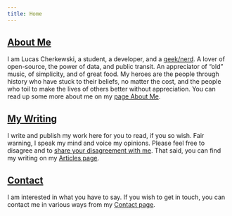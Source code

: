 ```yaml
---
title: Home
---
```


<h2><a href="/about/" title="About Me">About Me</a></h2>

I am Lucas Cherkewski, a student, a developer, and a [geek/nerd](http://xkcd.com/747/ "xkcd: Geeks and Nerds"). A lover of open-source, the power of data, and public transit. An appreciator of &ldquo;old&rdquo; music, of simplicity, and of great food. My heroes are the people through history who have stuck to their beliefs, no matter the cost, and the people who toil to make the lives of others better without appreciation. You can read up some more about me on my [page About Me](/about/ "About Me").

<h2><a href="/articles/" title="Articles">My Writing</a></h2>

I write and publish my work here for you to read, if you so wish. Fair warning, I speak my mind and voice my opinions. Please feel free to disagree and to [share your disagreement with me](/contact/ "Contact Me"). That said, you can find my writing on my [Articles page](/articles/ "Articles").

<h2><a href="/contact/" title="Contact Me">Contact</a></h2>

I am interested in what you have to say. If you wish to get in touch, you can contact me in various ways from my [Contact page](/contact/ "Contact Me").